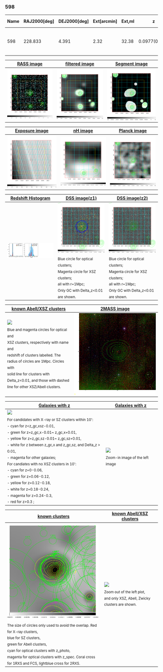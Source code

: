 <div STYLE="page-break-after: always;"></div>

### 598

|Name|RAJ2000[deg]|DEJ2000[deg] |Ext[arcmin]| Ext,ml | z | z_src| C|GC(XSZ,Delta_z<0.01)| GC(OPT,Delta_z<0.01)|GC| R_sig[arcmin] | R500[arcmin] | R500[Mpc]| CRsig[c/s] | CR500[c/s] |L500[1E44 erg/s]|F500[1E-12 erg/s/cm^2]| M500[1E14 Msun]|Tx[keV]|Cnt_sig|Beta|Rc[arcmin]|Comment|Alias|
|---|---|---|---|---|---|------|---|--------|---------|----------|---|---|---|---|---|---|---|---|---|---|---|---|---|---|
|598| 228.833| 4.391| 2.32| 32.38| 0.0977(0.005)| z1, z_xsz| B| F20| A, N, RM, W| A, C, F20, N, W| 34.165| 9.608| 1.041| 0.472(0.131)| 0.422(0.117)| 1.898(0.435)| 7.869(1.804)| 3.53(0.40)| 4.81(0.35)| 233.8| 0.509(-0.006+0.012)| 3.141(-0.260+0.309)| -| t082|

|[RASS image](../image/598/598_img.pdf)|[filtered image](../image/598/598_fil.pdf)|[Segment image](../image/598/598_seg.pdf)|
|-------------------|--------------------|-------------------|
| <img src="../image/598/598_img.png" width="300">  | <img src="../image/598/598_fil.png" width="300">   | <img src="../image/598/598_seg.png" width="300">  |

|[Exposure image](../image/598/598_mex.pdf)| [nH image](../image/598/598_nh.pdf)| [Planck image](../image/598/598_p.pdf)|
|-------------------|--------------------|-------------------|
|<img src="../image/598/598_mex.png" width="300">   | <img src="../image/598/598_nh.png" width="300">    | <img src="../image/598/598_p.png" width="300"> |

|[Redshift Histogram](../image/598/598_zg.pdf) | [DSS image(z1)](../image/598/598_dss_z1.pdf)      |  [DSS image(z2)](../image/598/598_dss_z2.pdf)    |
|-------------------|--------------------|-------------------|
|<img src="../image/598/598_zg.png" width="300"> |<img src="../image/598/598_dss_z1.png" width="300"> <sub><br>Blue circle for optical clusters; <br>Magenta circle for XSZ clusters; <br>all with r=1Mpc; <br>Only GC with Delta_z<0.01 are shown. </sub>| <img src="../image/598/598_dss_z2.png" width="300"><sub><br>Blue circle for optical clusters; <br>Magenta circle for XSZ clusters; <br>all with r=1Mpc; <br>Only GC with Delta_z<0.01 are shown. </sub> |

|[known Abell/XSZ clusters](../image/598/598_m.pdf) | [2MASS image](../image/598/598_2mass.pdf)      |
|-------------------|-------------------|
|<img src=../image/598/598_m.png width="300"> <br><sub>Blue and magenta circles for optical and <br>XSZ clusters, respectively with name and <br>redshift of clusters labelled. The <br>radius of circles are 1Mpc. Circles with <br>solid line for clusters with <br>Delta_z<0.01, and those with dashed <br>line for other XSZ/Abell clusters.        </sub>|<img src="../image/598/598_2mass.png" width="300">  |

|[Galaxies with z](../image/598/598_opt_ned.pdf) |[Galaxies with z](../image/598/598_opt_ned_zoom.pdf) |
|-------------------|-------------------|
| <img src=../image/598/598_opt_ned.png width="300"> <br><sub> For candidates with X-ray or SZ clusters within 10': <br> - cyan for z<z_gc,xsz-0.01, <br> - green for z=z_gc,x-0.01~ z_gc,x+0.01, <br> - yellow for z=z_gc,sz-0.01~ z_gc,sz+0.01, <br> - white for z between z_gc,x and z_gc,sz, and Delta_z > 0.01, <br> - magenta for other galaxies; <br>For candiates with no XSZ clusters in 10': <br> - cyan for z=0-0.06, <br> - green for z=0.06-0.12, <br> - yellow for z=0.12-0.18, <br> - white for z=0.18-0.24, <br> - magenta for z=0.24-0.3, <br> - red for z>0.3 ;  </sub>|<img src=../image/598/598_opt_ned_zoom.png width="300">  <br><sub> Zoom-in image of the left image</sub>|

|[known clusters](../image/598/598_gc.pdf) |[known Abell/XSZ clusters](../image/598/598_gc_large.pdf) |
|-------------------|-------------------|
| <img src=../image/598/598_gc.png width="300"> <br><sub> The size of circles only used to avoid the overlap. Red for X-ray clusters, <br> blue for SZ clusters, <br> green for Abell clusters, <br> cyan for optical clusters with z_photo, <br> magenta for optical clusters with z_spec. Coral cross for 1RXS and FCS, lightblue cross for 2RXS. </sub>|<img src=../image/598/598_gc_large.png width="300"> <br><sub> Zoom out of the left plot, <br> and only XSZ, Abell, Zwicky clusters are shown. </sub> |



